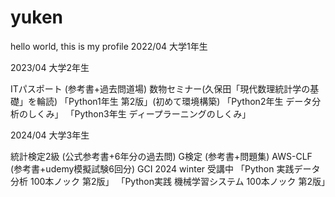 # yuken
hello world, this is my profile
2022/04 大学1年生

2023/04 大学2年生

ITパスポート (参考書+過去問道場)
数物セミナー(久保田「現代数理統計学の基礎」を輪読)
「Python1年生 第2版」(初めて環境構築)
「Python2年生 データ分析のしくみ」
「Python3年生 ディープラーニングのしくみ」

2024/04 大学3年生

統計検定2級 (公式参考書+6年分の過去問)
G検定 (参考書+問題集)
AWS-CLF (参考書+udemy模擬試験6回分)
GCI 2024 winter 受講中
「Python 実践データ分析 100本ノック 第2版」
「Python実践 機械学習システム 100本ノック 第2版」

